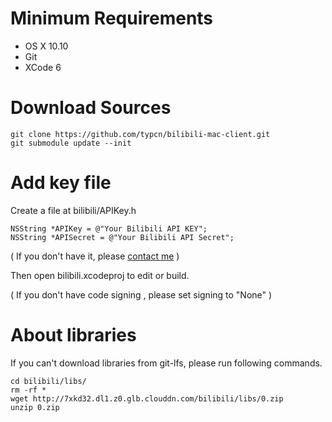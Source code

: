 # Minimum Requirements

* OS X 10.10
* Git
* XCode 6

# Download Sources

	git clone https://github.com/typcn/bilibili-mac-client.git
	git submodule update --init

# Add key file

Create a file at bilibili/APIKey.h

	NSString *APIKey = @"Your Bilibili API KEY";
	NSString *APISecret = @"Your Bilibili API Secret";
( If you don't have it, please [contact me](mailto:typcncom@gmail.com) )

Then open bilibili.xcodeproj to edit or build.

( If you don't have code signing , please set signing to "None" )

# About libraries

If you can't download libraries from git-lfs, please run following commands.

	cd bilibili/libs/
	rm -rf *
	wget http://7xkd32.dl1.z0.glb.clouddn.com/bilibili/libs/0.zip
	unzip 0.zip
